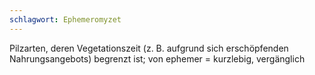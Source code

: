 ```yaml
---
schlagwort: Ephemeromyzet
---
```

Pilzarten, deren Vegetationszeit (z. B. aufgrund sich erschöpfenden Nahrungsangebots) begrenzt ist; von ephemer = kurzlebig, vergänglich

